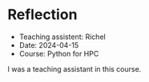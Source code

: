 # Reflection

- Teaching assistent: Richel
- Date: 2024-04-15
- Course: Python for HPC

I was a teaching assistant in this course. 

